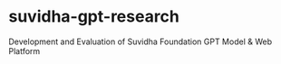 # suvidha-gpt-research
Development and Evaluation of Suvidha Foundation GPT Model &amp; Web Platform
